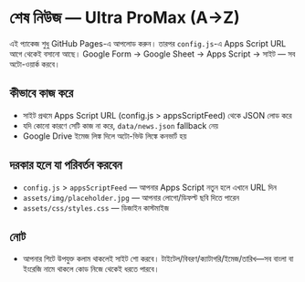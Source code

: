 # শেষ নিউজ — Ultra ProMax (A→Z)

এই প্যাকেজ শুধু GitHub Pages-এ আপলোড করুন। তারপর `config.js`-এ Apps Script URL আগে থেকেই বসানো আছে।
Google Form → Google Sheet → Apps Script → সাইট — সব অটো-ওয়ার্ক করবে।

## কীভাবে কাজ করে
- সাইট প্রথমে Apps Script URL (config.js > appsScriptFeed) থেকে JSON লোড করে
- যদি কোনো কারণে সেটি কাজ না করে, `data/news.json` fallback নেয়
- Google Drive ইমেজ লিঙ্ক দিলে অটো-ভিউ লিঙ্কে কনভার্ট হয়

## দরকার হলে যা পরিবর্তন করবেন
- `config.js` > `appsScriptFeed` — আপনার Apps Script নতুন হলে এখানে URL দিন
- `assets/img/placeholder.jpg` — আপনার লোগো/ডিফল্ট ছবি দিতে পারেন
- `assets/css/styles.css` — ডিজাইন কাস্টমাইজ

## নোট
- আপনার শিটে উপযুক্ত কলাম থাকলেই সাইট শো করবে। টাইটেল/বিবরণ/ক্যাটাগরি/ইমেজ/তারিখ—সব বাংলা বা ইংরেজি নামে থাকলে কোড নিজে থেকেই ধরতে পারবে।
